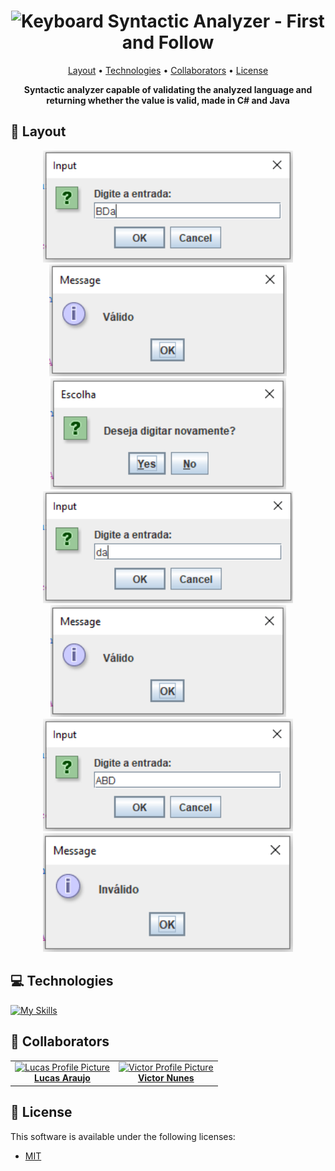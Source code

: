 <h1 align="center" style="font-weight: bold;"><img src="https://raw.githubusercontent.com/Tarikul-Islam-Anik/Animated-Fluent-Emojis/master/Emojis/Objects/Keyboard.png" alt="Keyboard" width="25" height="25" /> Syntactic Analyzer - First and Follow</h1>

<p align="center">
 <a href="#layout">Layout</a> • 
 <a href="#tech">Technologies</a> • 
 <a href="#colab">Collaborators</a> •
 <a href="#license">License</a>
</p>

<p align="center">
    <b>Syntactic analyzer capable of validating the analyzed language and returning whether the value is valid, made in C# and Java</b>
</p>

<h2 id="layout">🎨 Layout</h2>

<p align="center">
    <img src="./assets/img/screens/screen01.png" alt="Screen 1" width="400px">
    <img src="./assets/img/screens/screen02.png" alt="Screen 2" width="380px">
    <img src="./assets/img/screens/screen03.png" alt="Screen 3" width="377px">
    <img src="./assets/img/screens/screen04.png" alt="Screen 4" width="400px">
    <img src="./assets/img/screens/screen05.png" alt="Screen 5" width="377px">
    <img src="./assets/img/screens/screen06.png" alt="Screen 6" width="400px">
    <img src="./assets/img/screens/screen07.png" alt="Screen 7" width="400px">
</p>

<h2 id="tech">💻 Technologies</h2>

[![My Skills](https://skillicons.dev/icons?i=cs,visualstudio,java,maven,eclipse)](https://skillicons.dev)

<h2 id="colab">🤝 Collaborators</h2>

<table>
  <tr>
    <td align="center">
      <a href="https://github.com/lucassantuss">
        <img src="https://github.com/lucassantuss.png" width="100px;" alt="Lucas Profile Picture"/><br>
          <b>Lucas Araujo</b>
      </a>
    </td>
    <td align="center">
      <a href="https://github.com/victorsi1va">
        <img src="https://github.com/victorsi1va.png" width="100px;" alt="Victor Profile Picture"/><br>
          <b>Victor Nunes</b>
      </a>
    </td>
  </tr>
</table>

<h2 id="license">🧾 License</h2>

This software is available under the following licenses:

- [MIT](LICENSE)
